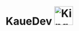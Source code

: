 <div>
  <h1> KaueDev <image src="https://github.com/user-attachments/assets/19697350-877d-45c9-ae2f-e5fc3707c1e6" height="50" alt="Kinger from The Amazing Digital Circus"/> </h1>
</div>
